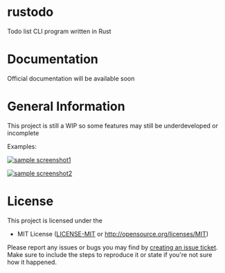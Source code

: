 # rustodo

Todo list CLI program written in Rust

# Documentation

Official documentation will be available soon

# General Information

This project is still a WIP so some features may still be underdeveloped or incomplete

Examples:

[![sample screenshot1](https://i.imgur.com/Yug9gJr.png)](https://i.imgur.com/Yug9gJr.png)

[![sample screenshot2](https://i.imgur.com/3lm9LAx.png)](https://i.imgur.com/3lm9LAx.png)

# License

This project is licensed under the

 * MIT License ([LICENSE-MIT](LICENSE-MIT) or
   http://opensource.org/licenses/MIT) 





Please report any issues or bugs you may find by [creating an issue ticket](https://github.com/astroshift/rustodo/issues/new).
Make sure to include the steps to reproduce it or state if you're not sure how it happened.
